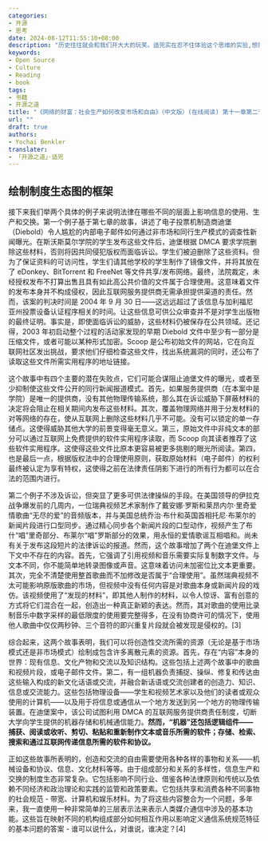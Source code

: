 ```yaml
---
categories:
- 开源
- 思考
date: 2024-08-12T11:55:10+08:00
description: "历史往往就会和我们开大大的玩笑。适兕实在忍不住体验这个思维的实验,想象虚拟的历史，于是尝试花几个月的时间翻译。Enjoy！Happy Reading～"
keywords:
- Open Source
- Culture
- Reading
- book
tags:
- 书籍
- 开源之道
title: "《网络的财富：社会生产如何改变市场和自由》（中文版）(在线阅读) 第十一章第二节"
url: ""
draft: true
authors:
- Yochai Benkler
translater:
- 「开源之道」·适兕
---
```


## 绘制制度生态图的框架

接下来我们举两个具体的例子来说明法律在哪些不同的层面上影响信息的使用、生产和交换。第一个例子基于第七章的故事，讲述了电子投票机制造商迪堡（Diebold）令人尴尬的内部电子邮件如何通过非市场和同行生产模式的调查性新闻曝光。在斯沃斯莫尔学院的学生发布这些文件后，迪堡根据 DMCA 要求学院删除这些材料，否则将因共同侵犯版权而面临诉讼。学生们被迫删除了这些资料。但为了保证资料的可访问性，学生们请其他学校的学生制作了镜像文件，并将其放在了 eDonkey、BitTorrent 和 FreeNet 等文件共享/发布网络。最终，法院裁定，未经授权发布不打算出售且具有如此高公共价值的文件属于合理使用。这意味着文件的发布本身并不构成侵权，因此互联网服务提供商无需承担提供渠道的责任。然而，该案的判决时间是 2004 年 9 月 30 日——这远远超过了该信息与加利福尼亚州投票设备认证程序相关的时间。让这些信息可供公众审查并不是对学生出版物的最终证明。事实是，即使面临诉讼的威胁，这些材料仍被保存在公共领域。还记得，2003 年初启动整个过程的活动家发现的早期 Diebold 文件中至少有一部分是压缩文件，或者可能以某种形式加密。Scoop 是公布初始文件的网站，它在向互联网社区发出挑战，要求他们仔细检查这些文件，找出系统漏洞的同时，还公布了读取这些文件所需实用程序的地址链接。

这个故事中有四个主要的潜在失败点，它们可能合谋阻止迪堡文件的曝光，或者至少抑制使这些文件公开的同行新闻报道模式。首先，如果服务提供商（在本案中是学院）是唯一的提供商，没有其他物理传输系统，那么其在诉讼威胁下屏蔽材料的决定将会阻止在相关期间内发布这些材料。其次，覆盖物理网络并用于分发材料的对等网络的存在，使从互联网上删除这些材料几乎不可能。没有可以锁定的单一存储点。这使得威胁其他大学的前景变得毫无意义。第三，原始文件中非纯文本的部分可以通过互联网上免费提供的软件实用程序读取，而 Scoop 向其读者推荐了这些软件实用程序。这使得这些文件比原本更容易被更多挑剔的眼光所阅读。第四，也是最后一点，根据版权法中的合理使用原则，获取原始材料（电子邮件）的权利最终被认定为享有特权，这使得之前在法律责任阴影下进行的所有行为都可以在合法的范围内进行。

第二个例子不涉及诉讼，但突显了更多可供法律操纵的手段。在美国领导的伊拉克战争爆发前的几周内，一位瑞典视频艺术家制作了戴安娜·罗斯和莱昂内尔·里奇爱情歌曲“无尽的爱”的音频版本，并与美国总统乔治·布什和英国首相托尼·布莱尔的新闻片段进行口型同步。通过精心同步各个新闻片段的口型动作，视频产生了布什“唱”里奇部分、布莱尔“唱”罗斯部分的效果，用永恒的爱情歌谣互相唱和。尚未有关于发布这段短片的法律诉讼的报道。然而，这个故事增加了两个在迪堡文件上下文中不存在的内容。首先，它强调了引用视频和音乐需要实际复制数字文件。与文本不同，你不能简单地转录图像或声音。这意味着访问未加密位比文本更重要。其次，完全不清楚使用整首歌曲而不加修改是否属于“合理使用”。虽然瑞典视频不太可能影响原版歌曲的市场，但视频中没有任何内容是对歌曲本身或新闻片段的戏仿。该视频使用了“发现的材料”，即其他人制作的材料，以令人惊讶、富有创意的方式将它们混合在一起，创造出一种真正新颖的表达。然而，其对歌曲的使用比录制音乐中数字采样的最低限度的使用要完整得多，在没有协商许可的情况下，使用他人歌曲中仅仅两秒钟、三个音符的即兴重复片段就会被发现是侵权的。[3]

综合起来，这两个故事表明，我们可以将创造性交流所需的资源（无论是基于市场模式还是非市场模式）绘制成包含许多离散元素的资源。首先，存在“内容”本身的世界：现有信息、文化产物和交流以及知识结构。这些包括上述两个故事中的歌曲和视频片段，或电子邮件文件。第二，有一组机器负责捕捉、操纵、修复和传达由这些输入构成的新文化话语或交流，并融合新话语或交流创建者的创造力、知识、信息或交流能力。这些包括物理设备——学生和视频艺术家以及他们的读者或观众使用的计算机——以及用于将信息或通信从一个地方发送到另一个地方的物理传输装置。在迪堡案中，该公司试图利用 DMCA 的互联网服务提供商责任制度，切断大学向学生提供的机器存储和机械通信能力。**然而，“机器”还包括逻辑组件——捕获、阅读或收听、剪切、粘贴和重新制作文本或音乐所需的软件；存储、检索、搜索和通过互联网传递信息所需的软件和协议。**

正如这些故事所表明的，创造和交流的自由需要使用各种各样的事物和关系——机械设备和协议、信息、文化材料等等。由于组成部分和关系的多样性，信息生产和交换的制度生态非常复杂。它包括影响不同行业、借鉴各种法律原则和传统以及依赖不同经济和政治理论和实践的监管和政策要素。它包括共享和消费各种不同事物的社会规范 - 带宽、计算机和娱乐材料。为了将这些内容整合为一个问题，多年来，我一直使用一种非常简单的三层表示法来表示人类媒介通信中涉及的基本功能。这些旨在映射不同的机构组成部分如何相互作用以影响定义通信系统规范特征的基本问题的答案 - 谁可以说什么，对谁说，谁决定？[4]